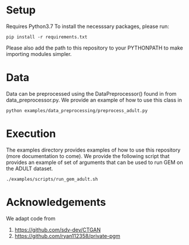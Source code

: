 # Setup

Requires Python3.7 To install the necesssary packages, please run:
````
pip install -r requirements.txt
````

Please also add the path to this repository to your PYTHONPATH to make importing modules simpler.

# Data

Data can be preprocessed using the DataPreprocessor() found in from data_preprocessor.py. We provide an example of how to use this class in
````
python examples/data_preprocessing/preprocess_adult.py
````

# Execution

The examples directory provides examples of how to use this repository (more documentation to come). We provide the following script that provides an example of set of arguments that can be used to run GEM on the ADULT dataset.
````
./examples/scripts/run_gem_adult.sh
````

# Acknowledgements

We adapt code from

1) https://github.com/sdv-dev/CTGAN
2) https://github.com/ryan112358/private-pgm

